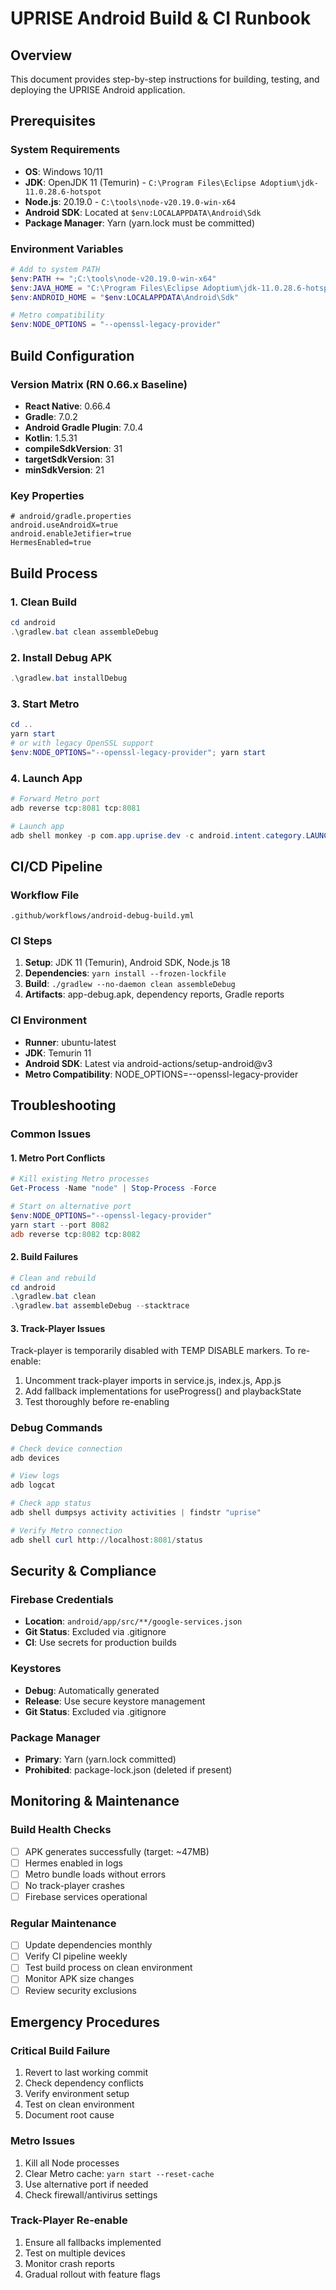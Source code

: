 # UPRISE Android Build & CI Runbook

## Overview
This document provides step-by-step instructions for building, testing, and deploying the UPRISE Android application.

## Prerequisites

### System Requirements
- **OS**: Windows 10/11
- **JDK**: OpenJDK 11 (Temurin) - `C:\Program Files\Eclipse Adoptium\jdk-11.0.28.6-hotspot`
- **Node.js**: 20.19.0 - `C:\tools\node-v20.19.0-win-x64`
- **Android SDK**: Located at `$env:LOCALAPPDATA\Android\Sdk`
- **Package Manager**: Yarn (yarn.lock must be committed)

### Environment Variables
```powershell
# Add to system PATH
$env:PATH += ";C:\tools\node-v20.19.0-win-x64"
$env:JAVA_HOME = "C:\Program Files\Eclipse Adoptium\jdk-11.0.28.6-hotspot"
$env:ANDROID_HOME = "$env:LOCALAPPDATA\Android\Sdk"

# Metro compatibility
$env:NODE_OPTIONS = "--openssl-legacy-provider"
```

## Build Configuration

### Version Matrix (RN 0.66.x Baseline)
- **React Native**: 0.66.4
- **Gradle**: 7.0.2
- **Android Gradle Plugin**: 7.0.4
- **Kotlin**: 1.5.31
- **compileSdkVersion**: 31
- **targetSdkVersion**: 31
- **minSdkVersion**: 21

### Key Properties
```properties
# android/gradle.properties
android.useAndroidX=true
android.enableJetifier=true
HermesEnabled=true
```

## Build Process

### 1. Clean Build
```powershell
cd android
.\gradlew.bat clean assembleDebug
```

### 2. Install Debug APK
```powershell
.\gradlew.bat installDebug
```

### 3. Start Metro
```powershell
cd ..
yarn start
# or with legacy OpenSSL support
$env:NODE_OPTIONS="--openssl-legacy-provider"; yarn start
```

### 4. Launch App
```powershell
# Forward Metro port
adb reverse tcp:8081 tcp:8081

# Launch app
adb shell monkey -p com.app.uprise.dev -c android.intent.category.LAUNCHER 1
```

## CI/CD Pipeline

### Workflow File
`.github/workflows/android-debug-build.yml`

### CI Steps
1. **Setup**: JDK 11 (Temurin), Android SDK, Node.js 18
2. **Dependencies**: `yarn install --frozen-lockfile`
3. **Build**: `./gradlew --no-daemon clean assembleDebug`
4. **Artifacts**: app-debug.apk, dependency reports, Gradle reports

### CI Environment
- **Runner**: ubuntu-latest
- **JDK**: Temurin 11
- **Android SDK**: Latest via android-actions/setup-android@v3
- **Metro Compatibility**: NODE_OPTIONS=--openssl-legacy-provider

## Troubleshooting

### Common Issues

#### 1. Metro Port Conflicts
```powershell
# Kill existing Metro processes
Get-Process -Name "node" | Stop-Process -Force

# Start on alternative port
$env:NODE_OPTIONS="--openssl-legacy-provider"
yarn start --port 8082
adb reverse tcp:8082 tcp:8082
```

#### 2. Build Failures
```powershell
# Clean and rebuild
cd android
.\gradlew.bat clean
.\gradlew.bat assembleDebug --stacktrace
```

#### 3. Track-Player Issues
Track-player is temporarily disabled with TEMP DISABLE markers. To re-enable:
1. Uncomment track-player imports in service.js, index.js, App.js
2. Add fallback implementations for useProgress() and playbackState
3. Test thoroughly before re-enabling

### Debug Commands
```powershell
# Check device connection
adb devices

# View logs
adb logcat

# Check app status
adb shell dumpsys activity activities | findstr "uprise"

# Verify Metro connection
adb shell curl http://localhost:8081/status
```

## Security & Compliance

### Firebase Credentials
- **Location**: `android/app/src/**/google-services.json`
- **Git Status**: Excluded via .gitignore
- **CI**: Use secrets for production builds

### Keystores
- **Debug**: Automatically generated
- **Release**: Use secure keystore management
- **Git Status**: Excluded via .gitignore

### Package Manager
- **Primary**: Yarn (yarn.lock committed)
- **Prohibited**: package-lock.json (deleted if present)

## Monitoring & Maintenance

### Build Health Checks
- [ ] APK generates successfully (target: ~47MB)
- [ ] Hermes enabled in logs
- [ ] Metro bundle loads without errors
- [ ] No track-player crashes
- [ ] Firebase services operational

### Regular Maintenance
- [ ] Update dependencies monthly
- [ ] Verify CI pipeline weekly
- [ ] Test build process on clean environment
- [ ] Monitor APK size changes
- [ ] Review security exclusions

## Emergency Procedures

### Critical Build Failure
1. Revert to last working commit
2. Check dependency conflicts
3. Verify environment setup
4. Test on clean environment
5. Document root cause

### Metro Issues
1. Kill all Node processes
2. Clear Metro cache: `yarn start --reset-cache`
3. Use alternative port if needed
4. Check firewall/antivirus settings

### Track-Player Re-enable
1. Ensure all fallbacks implemented
2. Test on multiple devices
3. Monitor crash reports
4. Gradual rollout with feature flags
